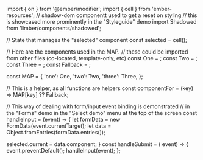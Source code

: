 import { on } from '@ember/modifier';
import { cell } from 'ember-resources';
// shadow-dom componentt used to get a reset on styling
// this is showcased more prominently in the "Styleguide" demo
import Shadowed from 'limber/components/shadowed';

// State that manages the "selected" component
const selected = cell();

// Here are the components used in the MAP.
// these could be imported from other files (co-located, template-only, etc)
const One = <template>One</template>;
const Two = <template>Two</template>;
const Three = <template>Three</template>;
const Fallback = <template>Fallback / nothing selecetd</template>;

const MAP = {
  'one': One,
  'two': Two,
  'three': Three,
};

// This is a helper, as all functions are helpers
const componentFor = (key) => MAP[key] ?? Fallback;

// This way of dealing with form/input event binding is demonstrated
// in the "Forms" demo in the "Select demo" menu at the top of the screen
const handleInput = (event) => {
  let formData = new FormData(event.currentTarget);
  let data = Object.fromEntries(formData.entries());

  selected.current = data.component;
}
const handleSubmit = ( event) => {
  event.preventDefault();
  handleInput(event);
};

<template>
  <Shadowed @omitStyles={{true}}>
    <form {{on 'input' handleInput}} {{on 'submit' handleSubmit}}>
      <fieldset>
        <legend>Choose a component</legend>
        <label>One   <input name="component" type="radio" value="one"></label>
        <label>Two   <input name="component" type="radio" value="two"></label>
        <label>Three <input name="component" type="radio" value="three"></label>
      </fieldset>
    </form>

    <br>
    {{#let (componentFor selected.current) as |Selected|}}
      <Selected />
    {{/let}}
  </Shadowed>
</template>
